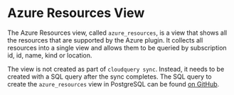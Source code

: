 # Azure Resources View

The Azure Resources view, called `azure_resources`, is a view that shows all the resources that are supported by the Azure plugin. It collects all resources into a single view and allows them to be queried by subscription id, id, name, kind or location.

The view is not created as part of `cloudquery sync`. Instead, it needs to be created with a SQL query after the sync completes. The SQL query to create the `azure_resources` view in PostgreSQL can be found [on GitHub](https://github.com/cloudquery/cloudquery/tree/main/plugins/source/azure/views). 